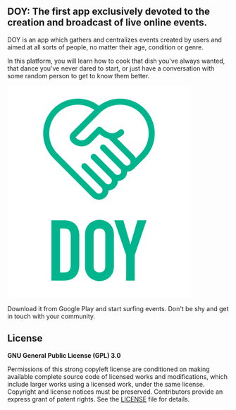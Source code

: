 ## DOY: The first app exclusively devoted to the creation and broadcast of live online events.

DOY is an app which gathers and centralizes events created by users and aimed at all sorts of people, no matter their age, condition or genre.

In this platform, you will learn how to cook that dish you've always wanted, that dance you've never dared to start, or just have a conversation with some random person to get to know them better.

![DOY LOGO](app/src/main/res/drawable/logo_colour.png)

Download it from Google Play and start surfing events. Don't be shy and get in touch with your community.

## License
**GNU General Public License (GPL) 3.0**

Permissions of this strong copyleft license are conditioned on making available complete source code of licensed works and modifications, which include larger works using a licensed work, under the same license. Copyright and license notices must be preserved. Contributors provide an express grant of patent rights. See the [LICENSE][1] file for details.


[1]: https://github.com/orioltobar/Doy/blob/master/LICENSE
